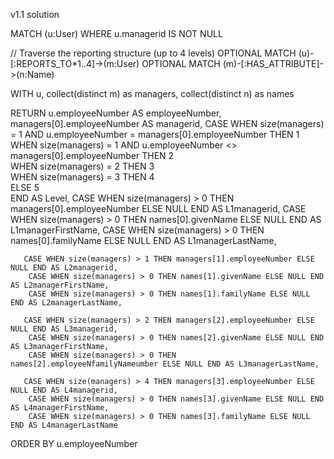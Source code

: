 v1.1 solution

MATCH (u:User)
WHERE u.managerid IS NOT NULL

// Traverse the reporting structure (up to 4 levels)
OPTIONAL MATCH (u)-[:REPORTS_TO*1..4]->(m:User)
OPTIONAL MATCH (m)-[:HAS_ATTRIBUTE]->(n:Name)

WITH u, collect(distinct m) as managers, collect(distinct n) as names

RETURN 
    u.employeeNumber AS employeeNumber, managers[0].employeeNumber AS managerid, 
       CASE 
        WHEN size(managers) = 1 AND u.employeeNumber = managers[0].employeeNumber THEN 1  
        WHEN size(managers) = 1 AND u.employeeNumber <> managers[0].employeeNumber THEN 2   
        WHEN size(managers) = 2 THEN 3   
        WHEN size(managers) = 3 THEN 4   
        ELSE 5                           
     END AS Level,
        CASE WHEN size(managers) > 0 THEN managers[0].employeeNumber ELSE NULL END AS L1managerid,
        CASE WHEN size(managers) > 0 THEN names[0].givenName ELSE NULL END AS L1managerFirstName,
        CASE WHEN size(managers) > 0 THEN names[0].familyName ELSE NULL END AS L1managerLastName,

       CASE WHEN size(managers) > 1 THEN managers[1].employeeNumber ELSE NULL END AS L2managerid,
        CASE WHEN size(managers) > 0 THEN names[1].givenName ELSE NULL END AS L2managerFirstName,
        CASE WHEN size(managers) > 0 THEN names[1].familyName ELSE NULL END AS L2managerLastName,

       CASE WHEN size(managers) > 2 THEN managers[2].employeeNumber ELSE NULL END AS L3managerid,
        CASE WHEN size(managers) > 0 THEN names[2].givenName ELSE NULL END AS L3managerFirstName,
        CASE WHEN size(managers) > 0 THEN names[2].employeeNfamilyNameumber ELSE NULL END AS L3managerLastName,

       CASE WHEN size(managers) > 4 THEN managers[3].employeeNumber ELSE NULL END AS L4managerid,
        CASE WHEN size(managers) > 0 THEN names[3].givenName ELSE NULL END AS L4managerFirstName,
        CASE WHEN size(managers) > 0 THEN names[3].familyName ELSE NULL END AS L4managerLastName
ORDER BY u.employeeNumber

